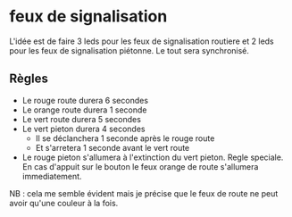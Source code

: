 feux de signalisation
=====================

L'idée est de faire 3 leds pour les feux de signalisation routiere et 2 leds pour les feux de signalisation piétonne.
Le tout sera synchronisé.

## Règles

* Le rouge route durera 6 secondes
* Le orange route durera 1 seconde
* Le vert route durera 5 secondes
* Le vert pieton durera 4 secondes 
  * Il se déclanchera 1 seconde après le rouge route
  * Et s'arretera 1 seconde avant le vert route
* Le rouge pieton s'allumera à l'extinction du vert pieton. 
  Regle speciale. En cas d'appuit sur le bouton le feux orange de route s'allumera immediatement.

NB : cela me semble évident mais je précise que le feux de route ne peut avoir qu'une couleur à la fois.
